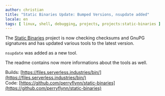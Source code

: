 ```yaml
---
author: christian
title: "Static Binaries Update: Bumped Versions, nsupdate added"
locale: en
tags: [ linux, shell, debugging, projects, projects:static-binaries ]
---
```


The [Static Binaries](https://github.com/perryflynn/static-binaries) project
is now checking checksums and GnuPG signatures and has updated various tools
to the latest version.

`nsupdate` was added as a new tool.

The readme contains now more informations about the tools as well.

Builds: [https://files.serverless.industries/bin/](https://files.serverless.industries/bin/)  
Code: [https://github.com/perryflynn/static-binaries](https://github.com/perryflynn/static-binaries)
